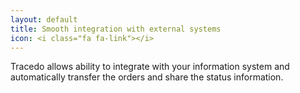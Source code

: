 ```yaml
---
layout: default
title: Smooth integration with external systems
icon: <i class="fa fa-link"></i>
---
```


Tracedo allows ability to integrate with your information system and automatically transfer the orders and share the status information.
